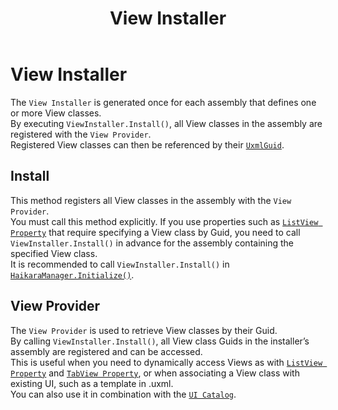 ﻿---
title: View Installer
---

# View Installer

The `View Installer` is generated once for each assembly that defines one or more View classes.  
By executing `ViewInstaller.Install()`, all View classes in the assembly are registered with the `View Provider`.  
Registered View classes can then be referenced by their [`UxmlGuid`](view-source-generation.md#UxmlGuid).

## Install

This method registers all View classes in the assembly with the `View Provider`.  
You must call this method explicitly.
If you use properties such as [`ListView Property`](../../bindable-properties/list-vew-property)
that require specifying a View class by Guid, you need to call `ViewInstaller.Install()` in advance for the assembly containing the specified View class.  
It is recommended to call `ViewInstaller.Install()` in [`HaikaraManager.Initialize()`](../haikara-manager).

## View Provider

The `View Provider` is used to retrieve View classes by their Guid.  
By calling `ViewInstaller.Install()`, all View class Guids in the installer’s assembly are registered and can be accessed.  
This is useful when you need to dynamically access Views as with [`ListView Property`](../bindable-properties/list-vew-property.md) and [`TabView Property`](../bindable-properties/tab-view-property.md), or when associating a View class with existing UI, such as a template in .uxml.  
You can also use it in combination with the [`UI Catalog`](../source-generation/ui-catalog.md).